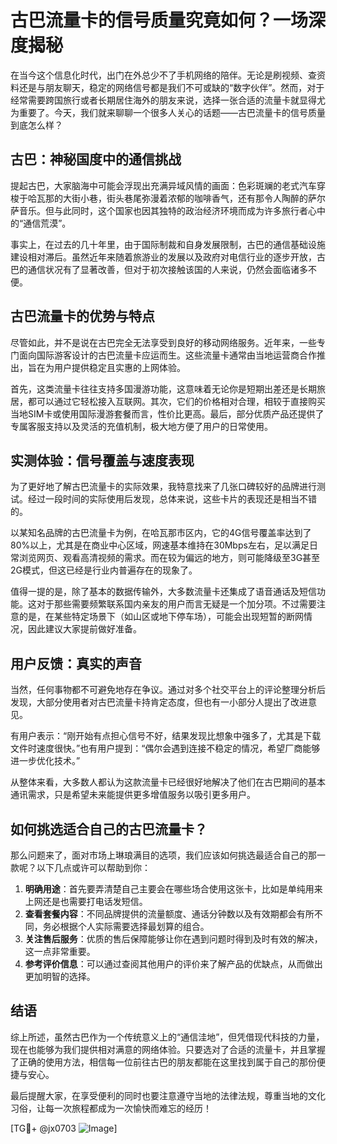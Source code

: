 # 古巴流量卡的信号质量究竟如何？一场深度揭秘

在当今这个信息化时代，出门在外总少不了手机网络的陪伴。无论是刷视频、查资料还是与朋友聊天，稳定的网络信号都是我们不可或缺的“数字伙伴”。然而，对于经常需要跨国旅行或者长期居住海外的朋友来说，选择一张合适的流量卡就显得尤为重要了。今天，我们就来聊聊一个很多人关心的话题——古巴流量卡的信号质量到底怎么样？

## 古巴：神秘国度中的通信挑战

提起古巴，大家脑海中可能会浮现出充满异域风情的画面：色彩斑斓的老式汽车穿梭于哈瓦那的大街小巷，街头巷尾弥漫着浓郁的咖啡香气，还有那令人陶醉的萨尔萨音乐。但与此同时，这个国家也因其独特的政治经济环境而成为许多旅行者心中的“通信荒漠”。

事实上，在过去的几十年里，由于国际制裁和自身发展限制，古巴的通信基础设施建设相对滞后。虽然近年来随着旅游业的发展以及政府对电信行业的逐步开放，古巴的通信状况有了显著改善，但对于初次接触该国的人来说，仍然会面临诸多不便。

## 古巴流量卡的优势与特点

尽管如此，并不是说在古巴完全无法享受到良好的移动网络服务。近年来，一些专门面向国际游客设计的古巴流量卡应运而生。这些流量卡通常由当地运营商合作推出，旨在为用户提供稳定且实惠的上网体验。

首先，这类流量卡往往支持多国漫游功能，这意味着无论你是短期出差还是长期旅居，都可以通过它轻松接入互联网。其次，它们的价格相对合理，相较于直接购买当地SIM卡或使用国际漫游套餐而言，性价比更高。最后，部分优质产品还提供了专属客服支持以及灵活的充值机制，极大地方便了用户的日常使用。

## 实测体验：信号覆盖与速度表现

为了更好地了解古巴流量卡的实际效果，我特意找来了几张口碑较好的品牌进行测试。经过一段时间的实际使用后发现，总体来说，这些卡片的表现还是相当不错的。

以某知名品牌的古巴流量卡为例，在哈瓦那市区内，它的4G信号覆盖率达到了80%以上，尤其是在商业中心区域，网速基本维持在30Mbps左右，足以满足日常浏览网页、观看高清视频的需求。而在较为偏远的地方，则可能降级至3G甚至2G模式，但这已经是行业内普遍存在的现象了。

值得一提的是，除了基本的数据传输外，大多数流量卡还集成了语音通话及短信功能。这对于那些需要频繁联系国内亲友的用户而言无疑是一个加分项。不过需要注意的是，在某些特定场景下（如山区或地下停车场），可能会出现短暂的断网情况，因此建议大家提前做好准备。

## 用户反馈：真实的声音

当然，任何事物都不可避免地存在争议。通过对多个社交平台上的评论整理分析后发现，大部分使用者对古巴流量卡持肯定态度，但也有一小部分人提出了改进意见。

有用户表示：“刚开始有点担心信号不好，结果发现比想象中强多了，尤其是下载文件时速度很快。”也有用户提到：“偶尔会遇到连接不稳定的情况，希望厂商能够进一步优化技术。”

从整体来看，大多数人都认为这款流量卡已经很好地解决了他们在古巴期间的基本通讯需求，只是希望未来能提供更多增值服务以吸引更多用户。

## 如何挑选适合自己的古巴流量卡？

那么问题来了，面对市场上琳琅满目的选项，我们应该如何挑选最适合自己的那一款呢？以下几点或许可以帮助到你：

1. **明确用途**：首先要弄清楚自己主要会在哪些场合使用这张卡，比如是单纯用来上网还是也需要打电话发短信。
2. **查看套餐内容**：不同品牌提供的流量额度、通话分钟数以及有效期都会有所不同，务必根据个人实际需要选择最划算的组合。
3. **关注售后服务**：优质的售后保障能够让你在遇到问题时得到及时有效的解决，这一点非常重要。
4. **参考评价信息**：可以通过查阅其他用户的评价来了解产品的优缺点，从而做出更加明智的选择。

## 结语

综上所述，虽然古巴作为一个传统意义上的“通信洼地”，但凭借现代科技的力量，现在也能够为我们提供相对满意的网络体验。只要选对了合适的流量卡，并且掌握了正确的使用方法，相信每一位前往古巴的朋友都能在这里找到属于自己的那份便捷与安心。

最后提醒大家，在享受便利的同时也要注意遵守当地的法律法规，尊重当地的文化习俗，让每一次旅程都成为一次愉快而难忘的经历！

[TG💪+ @jx0703 ![Image](https://github.com/user-attachments/assets/dbca1d08-cadb-493c-b0ec-ad6f7a83f270)]